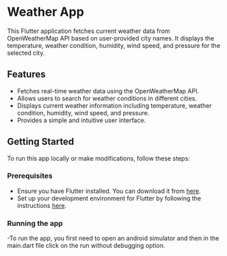 # Weather App

This Flutter application fetches current weather data from OpenWeatherMap API based on user-provided city names. It displays the temperature, weather condition, humidity, wind speed, and pressure for the selected city.

## Features

- Fetches real-time weather data using the OpenWeatherMap API.
- Allows users to search for weather conditions in different cities.
- Displays current weather information including temperature, weather condition, humidity, wind speed, and pressure.
- Provides a simple and intuitive user interface.

## Getting Started

To run this app locally or make modifications, follow these steps:

### Prerequisites

- Ensure you have Flutter installed. You can download it from [here](https://flutter.dev/docs/get-started/install).
- Set up your development environment for Flutter by following the instructions [here](https://flutter.dev/docs/get-started/install).

  
### Running the app
-To run the app, you first need to open an android simulator and then in the main.dart file click on the run without debugging option.
